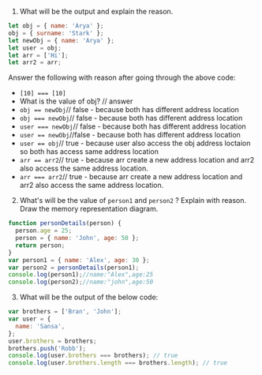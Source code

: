 1. What will be the output and explain the reason.

```js
let obj = { name: 'Arya' };
obj = { surname: 'Stark' };
let newObj = { name: 'Arya' };
let user = obj;
let arr = ['Hi'];
let arr2 = arr;
```

Answer the following with reason after going through the above code:

- `[10] === [10]`
- What is the value of obj? // answer
- `obj == newObj`// false - because both has different  address location
- `obj === newObj`// false - because both has different  address location
- `user === newObj`// false - because both has different  address location
- `user == newObj`//false - because both has different  address location 
- `user == obj`//  true - because user also access the obj address loctaion so both has access  same address location
- `arr == arr2`//  true -  because arr create a new address location and arr2 also access the same address location.
- `arr === arr2`// true -  because arr create a new address location and arr2 also access the same address location.

2. What's will be the value of `person1` and `person2` ? Explain with reason. Draw the memory representation diagram.

<!-- To add this image here use ![name](./hello.jpg) -->

```js
function personDetails(person) {
  person.age = 25;
  person = { name: 'John', age: 50 };
  return person;
}
var person1 = { name: 'Alex', age: 30 };
var person2 = personDetails(person1);
console.log(person1);//name:"Alex",age:25
console.log(person2);//name:"john",age:50
```

3. What will be the output of the below code:

```js
var brothers = ['Bran', 'John'];
var user = {
  name: 'Sansa',
};
user.brothers = brothers;
brothers.push('Robb');
console.log(user.brothers === brothers); // true
console.log(user.brothers.length === brothers.length); // true
```
